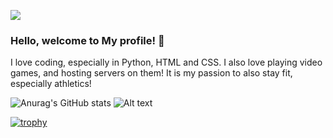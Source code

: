 ![](https://komarev.com/ghpvc/?username=Bump64) 


### Hello, welcome to My profile! 👋

I love coding, especially in Python, HTML and CSS.
I also love playing video games, and hosting servers on them!
It is my passion to also stay fit, especially athletics!

![Anurag's GitHub stats](https://github-readme-stats.vercel.app/api?username=Bump64&show_icons=true&theme=radical) ![Alt text](https://spotify-recently-played-readme.vercel.app/api?user=31pngyfpy4hkgslqld3shur3ph6i)


[![trophy](https://github-profile-trophy.vercel.app/?username=Bump64&theme=monokai)](https://github.com/ryo-ma/github-profile-trophy)
